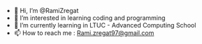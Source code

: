 - 👋 Hi, I’m @RamiZregat
- 👀 I’m interested in learning coding and programming 
- 🌱 I’m currently learning in LTUC - Advanced Computing School
- 📫 How to reach me : Rami.zregat97@gmail.com

<!---
RamiZregat/RamiZregat is a ✨ special ✨ repository because its `README.md` (this file) appears on your GitHub profile.
You can click the Preview link to take a look at your changes.
--->

